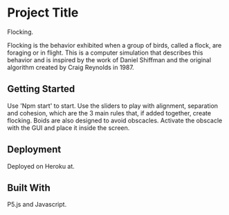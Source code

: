 # Project Title

Flocking.

Flocking is the behavior exhibited when a group of birds, called a flock, are foraging or in flight. This is a computer simulation that describes this behavior and is inspired by the work of Daniel Shiffman and the original algorithm created by Craig Reynolds in 1987.

## Getting Started

Use 'Npm start' to start. Use the sliders to play with alignment, separation and cohesion, which are the 3 main rules that, if added together, create flocking. Boids are also designed to avoid obscacles. Activate the obscacle with the GUI and place it inside the screen.

## Deployment

Deployed on Heroku at.

## Built With

P5.js and Javascript.